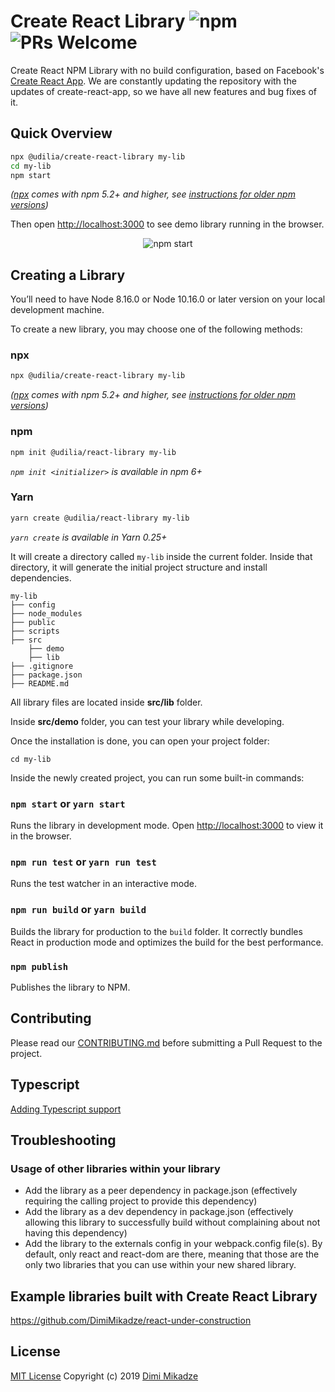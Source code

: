 # Create React Library ![npm](https://img.shields.io/npm/dm/@udilia/create-react-library) ![PRs Welcome](https://img.shields.io/badge/PRs-welcome-green.svg)

Create React NPM Library with no build configuration, based on Facebook's [Create React App](https://github.com/facebook/create-react-app). We are constantly updating the repository with the updates of create-react-app, so we have all new features and bug fixes of it.

## Quick Overview

```sh
npx @udilia/create-react-library my-lib
cd my-lib
npm start
```

_([npx](https://medium.com/@maybekatz/introducing-npx-an-npm-package-runner-55f7d4bd282b) comes with npm 5.2+ and higher, see [instructions for older npm versions](https://gist.github.com/DimiMikadze/f984a074acea510e91b445fae9b39b44))_

Then open [http://localhost:3000](http://localhost:3000) to see demo library running in the browser.

<p align='center'>
<img src='https://res.cloudinary.com/dkkf9iqnd/image/upload/v1570617179/screencast-crl_fdjtyt.gif' alt='npm start'>
</p>

## Creating a Library

You’ll need to have Node 8.16.0 or Node 10.16.0 or later version on your local development machine.

To create a new library, you may choose one of the following methods:

### npx

```sh
npx @udilia/create-react-library my-lib
```

_([npx](https://medium.com/@maybekatz/introducing-npx-an-npm-package-runner-55f7d4bd282b) comes with npm 5.2+ and higher, see [instructions for older npm versions](https://gist.github.com/DimiMikadze/f984a074acea510e91b445fae9b39b44))_

### npm

```sh
npm init @udilia/react-library my-lib
```

_`npm init <initializer>` is available in npm 6+_

### Yarn

```sh
yarn create @udilia/react-library my-lib
```

_`yarn create` is available in Yarn 0.25+_

It will create a directory called `my-lib` inside the current folder.
Inside that directory, it will generate the initial project structure and install dependencies.

```
my-lib
├── config
├── node_modules
├── public
├── scripts
├── src
    ├── demo
    ├── lib
├── .gitignore
├── package.json
├── README.md
```

All library files are located inside **src/lib** folder.

Inside **src/demo** folder, you can test your library while developing.

Once the installation is done, you can open your project folder:

```
cd my-lib
```

Inside the newly created project, you can run some built-in commands:

### `npm start` or `yarn start`

Runs the library in development mode. Open [http://localhost:3000](http://localhost:3000) to view it in the browser.

### `npm run test` or `yarn run test`

Runs the test watcher in an interactive mode.

### `npm run build` or `yarn build`

Builds the library for production to the `build` folder.
It correctly bundles React in production mode and optimizes the build for the best performance.

### `npm publish`

Publishes the library to NPM.

## Contributing

Please read our [CONTRIBUTING.md](https://github.com/dimimikadze/create-react-library/blob/master/CONTRIBUTING.md) before submitting a Pull Request to the project.

## Typescript

[Adding Typescript support](https://gist.github.com/DimiMikadze/f25e1c5c70fa003953afd40fa9042517)

## Troubleshooting

### Usage of other libraries within your library

- Add the library as a peer dependency in package.json (effectively requiring the calling project to provide this dependency)
- Add the library as a dev dependency in package.json (effectively allowing this library to successfully build without complaining about not having this dependency)
- Add the library to the externals config in your webpack.config file(s). By default, only react and react-dom are there, meaning that those are the only two libraries that you can use within your new shared library.

## Example libraries built with Create React Library

https://github.com/DimiMikadze/react-under-construction

## License

[MIT License](https://github.com/dimimikadze/create-react-library/blob/master/LICENSE.md) Copyright (c) 2019 [Dimi Mikadze](https://dimimikadze.com/)
